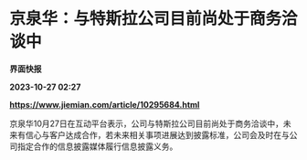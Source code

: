# 京泉华：与特斯拉公司目前尚处于商务洽谈中
**界面快报**

**2023-10-27 02:27**

**https://www.jiemian.com/article/10295684.html**

京泉华10月27日在互动平台表示，公司与特斯拉公司目前尚处于商务洽谈中，未来有信心与客户达成合作，若未来相关事项进展达到披露标准，公司会及时在与公司指定合作的信息披露媒体履行信息披露义务。